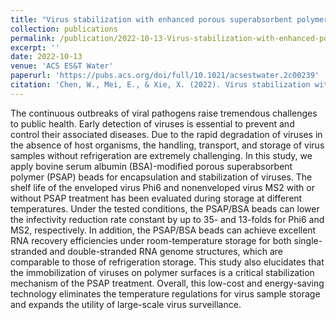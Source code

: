 ```yaml
---
title: "Virus stabilization with enhanced porous superabsorbent polymer (PSAP) beads for diagnostics and surveillance"
collection: publications
permalink: /publication/2022-10-13-Virus-stabilization-with-enhanced-porous-superabsorbent-polymer-(PSAP)-beads-for-diagnostics-and-surveillance
excerpt: ''
date: 2022-10-13
venue: 'ACS ES&T Water'
paperurl: 'https://pubs.acs.org/doi/full/10.1021/acsestwater.2c00239'
citation: 'Chen, W., Mei, E., & Xie, X. (2022). Virus stabilization with enhanced porous superabsorbent polymer (PSAP) beads for diagnostics and surveillance. ACS ES&T Water, 2(12), 2378-2387.'
---
```


The continuous outbreaks of viral pathogens raise tremendous challenges to public health. Early detection of viruses is essential to prevent and control their associated diseases. Due to the rapid degradation of viruses in the absence of host organisms, the handling, transport, and storage of virus samples without refrigeration are extremely challenging. In this study, we apply bovine serum albumin (BSA)-modified porous superabsorbent polymer (PSAP) beads for encapsulation and stabilization of viruses. The shelf life of the enveloped virus Phi6 and nonenveloped virus MS2 with or without PSAP treatment has been evaluated during storage at different temperatures. Under the tested conditions, the PSAP/BSA beads can lower the infectivity reduction rate constant by up to 35- and 13-folds for Phi6 and MS2, respectively. In addition, the PSAP/BSA beads can achieve excellent RNA recovery efficiencies under room-temperature storage for both single-stranded and double-stranded RNA genome structures, which are comparable to those of refrigeration storage. This study also elucidates that the immobilization of viruses on polymer surfaces is a critical stabilization mechanism of the PSAP treatment. Overall, this low-cost and energy-saving technology eliminates the temperature regulations for virus sample storage and expands the utility of large-scale virus surveillance.
